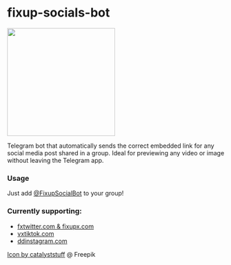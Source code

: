 # fixup-socials-bot
<img src="https://github.com/jlram/fixup-socials-bot/assets/23506789/c50641d4-7263-42b9-8191-5acf62c2c913" width="250" />

Telegram bot that automatically sends the correct embedded link for any social media post shared in a group.
Ideal for previewing any video or image without leaving the Telegram app.

### Usage
Just add [@FixupSocialBot](t.me/fixupsocialbot) to your group!

### Currently supporting:
- [fxtwitter.com & fixupx.com](https://github.com/FixTweet/FixTweet)
- [vxtiktok.com](https://github.com/dylanpdx/vxtiktok)
- [ddinstagram.com](https://github.com/Wikidepia/InstaFix)

<a href="https://www.freepik.es/vector-gratis/ejemplo-lindo-historieta-vuelo-robot-concepto-icono-tecnologia-personas_10244952.htm#query=bot%20icon&position=32&from_view=search&track=ais">Icon by catalyststuff</a> @ Freepik
